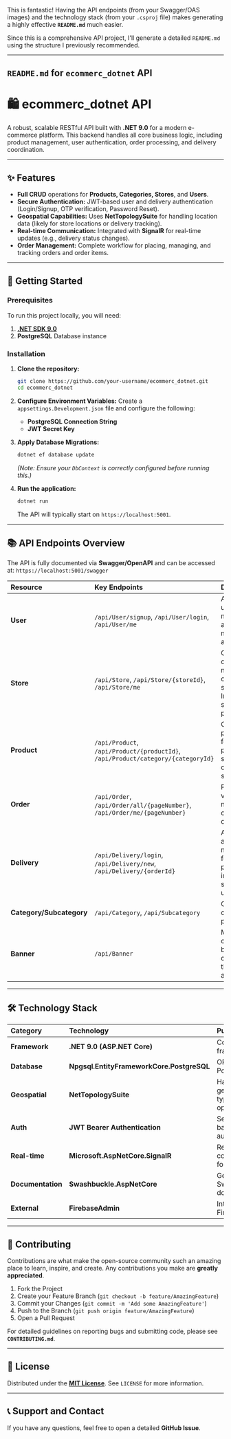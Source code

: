 This is fantastic\! Having the API endpoints (from your Swagger/OAS images) and the technology stack (from your `.csproj` file) makes generating a highly effective **`README.md`** much easier.

Since this is a comprehensive API project, I'll generate a detailed `README.md` using the structure I previously recommended.

-----

## `README.md` for `ecommerc_dotnet` API

# 🛍️ ecommerc\_dotnet API

[](https://dotnet.microsoft.com/en-us/download/dotnet/9.0)
[](https://www.google.com/search?q=/swagger/v1/swagger.json)
[](https://www.postgresql.org/)

A robust, scalable RESTful API built with **.NET 9.0** for a modern e-commerce platform. This backend handles all core business logic, including product management, user authentication, order processing, and delivery coordination.

-----

## ✨ Features

  * **Full CRUD** operations for **Products, Categories, Stores**, and **Users**.
  * **Secure Authentication:** JWT-based user and delivery authentication (Login/Signup, OTP verification, Password Reset).
  * **Geospatial Capabilities:** Uses **NetTopologySuite** for handling location data (likely for store locations or delivery tracking).
  * **Real-time Communication:** Integrated with **SignalR** for real-time updates (e.g., delivery status changes).
  * **Order Management:** Complete workflow for placing, managing, and tracking orders and order items.

-----

## 🚀 Getting Started

### Prerequisites

To run this project locally, you will need:

1.  **[.NET SDK 9.0](https://dotnet.microsoft.com/en-us/download/dotnet/9.0)**
2.  **PostgreSQL** Database instance

### Installation

1.  **Clone the repository:**

    ```bash
    git clone https://github.com/your-username/ecommerc_dotnet.git
    cd ecommerc_dotnet
    ```

2.  **Configure Environment Variables:**
    Create a `appsettings.Development.json` file and configure the following:

      * **PostgreSQL Connection String**
      * **JWT Secret Key**

3.  **Apply Database Migrations:**

    ```bash
    dotnet ef database update
    ```

    *(Note: Ensure your `DbContext` is correctly configured before running this.)*

4.  **Run the application:**

    ```bash
    dotnet run
    ```

    The API will typically start on `https://localhost:5001`.

-----

## 📚 API Endpoints Overview

The API is fully documented via **Swagger/OpenAPI** and can be accessed at: `https://localhost:5001/swagger`

| Resource | Key Endpoints | Description |
| :--- | :--- | :--- |
| **User** | `/api/User/signup`, `/api/User/login`, `/api/User/me` | Authentication, user profile management, address management, and OTP flow. |
| **Store** | `/api/Store`, `/api/Store/{storeId}`, `/api/Store/me` | CRUD operations for managing e-commerce stores. Includes status patching. |
| **Product** | `/api/Product`, `/api/Product/{productId}`, `/api/Product/category/{categoryId}` | Core CRUD for products, fetching products by store, category, or subcategory. |
| **Order** | `/api/Order`, `/api/Order/all/{pageNumber}`, `/api/Order/me/{pageNumber}` | Placing, viewing, and managing customer orders. |
| **Delivery** | `/api/Delivery/login`, `/api/Delivery/new`, `/api/Delivery/{orderId}` | Authentication and management for delivery personnel, including status updates. |
| **Category/Subcategory** | `/api/Category`, `/api/Subcategory` | CRUD for organizing products. |
| **Banner** | `/api/Banner` | Management of promotional banners displayed in the application. |

-----

## 🛠️ Technology Stack

| Category | Technology | Purpose |
| :--- | :--- | :--- |
| **Framework** | **.NET 9.0 (ASP.NET Core)** | Core application framework. |
| **Database** | **Npgsql.EntityFrameworkCore.PostgreSQL** | ORM for PostgreSQL. |
| **Geospatial** | **NetTopologySuite** | Handling geographical data types and operations. |
| **Auth** | **JWT Bearer Authentication** | Secure token-based authentication. |
| **Real-time** | **Microsoft.AspNetCore.SignalR** | Real-time communication for updates. |
| **Documentation** | **Swashbuckle.AspNetCore** | Generates the Swagger/OpenAPI documentation. |
| **External** | **FirebaseAdmin** | Integration with Firebase services. |

-----

## 🤝 Contributing

Contributions are what make the open-source community such an amazing place to learn, inspire, and create. Any contributions you make are **greatly appreciated**.

1.  Fork the Project
2.  Create your Feature Branch (`git checkout -b feature/AmazingFeature`)
3.  Commit your Changes (`git commit -m 'Add some AmazingFeature'`)
4.  Push to the Branch (`git push origin feature/AmazingFeature`)
5.  Open a Pull Request

For detailed guidelines on reporting bugs and submitting code, please see **`CONTRIBUTING.md`**.

-----

## 📄 License

Distributed under the **[MIT License](https://www.google.com/search?q=LICENSE)**. See `LICENSE` for more information.

-----

## 📞 Support and Contact

If you have any questions, feel free to open a detailed **GitHub Issue**.